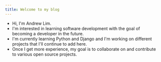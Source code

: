 ```yaml
---
title: Welcome to my blog
---
```

- Hi, I'm Andrew Lim.
- I'm interested in learning software development with the goal of becoming a developer in the future.
- I'm currently learning Python and Django and I'm working on different projects that I'll continue to add here.
- Once I get more experience, my goal is to collaborate on and contribute to various open source projects.
